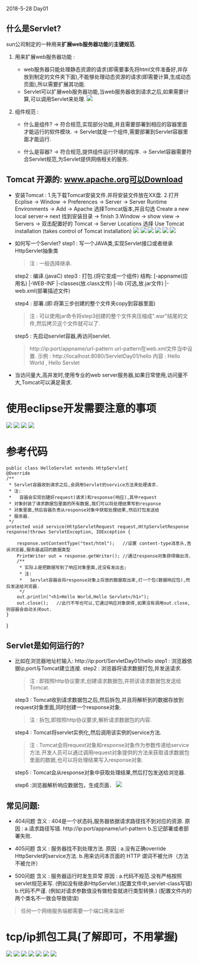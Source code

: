2018-5-28  Day01
## 什么是Servlet?
   sun公司制定的一种用来**扩展web服务器功能**的**主键规范**.
1. 用来扩展web服务器功能 :
	- web服务器只能处理静态资源的请求(即需要事先将html文件准备好,并存放到制定的文件夹下面),不能够处理动态资源的请求(即需要计算,生成动态页面),所以需要扩展其功能.
	- Servlet可以扩展web服务器功能,当web服务器收到请求之后,如果需要计算,可以调用Servlet来处理.
![](servlet.png)

2. 组件规范 :
	- 什么是组件?
	  -> 符合规范,实现部分功能,并且需要部署到相应的容器里面才能运行的软件模块.
	  -> Servlet就是一个组件,需要部署到Servlet容器里面才能运行.

	- 什么是容器?
	  -> 符合规范,提供组件运行环境的程序.
	  -> Servlet容器需要符合Servlet规范,为Servlet提供网络相关的服务.

## Tomcat 开源的: www.apache.org可以Download
- 安装Tomcat :
		1.先下载Tomcat安装文件.并将安装文件放在XX盘.
		2.打开Ecplise -> Window -> Preferences -> Server -> Server Runtime Environments -> Add -> Apache 选择Tomcat版本,并且勾选 Create a new local server-> next 找到安装目录 -> finish
		3.Window -> show view -> Servers -> 双击配置好的 Tomcat -> Server Locations 选择 Use Tomcat installation (takes control of Tomcat installation)
![](s1.png)
![](s2.png)
![](s3.png)
![](s4.png)
![](s5.png)
![](s6.png)

- 如何写一个Servlet?
	step1 : 写一个JAVA类,实现Servlet接口或者继承HttpServlet抽象类
	> 注 : 一般选择继承.

	step2 : 编译.(javaC)
	step3 : 打包.(将它变成一个组件)
		结构:
		[-appname(应用名)
		  |-WEB-INF
		    |-classes(放.class文件)
		    |-lib (可选,放.jar文件)
			|-web.xml(部署描述文件)

	step4 : 部署.(即:将第三步创建的整个文件夹copy到容器里面)
	> 注 : 可以使用jar命令将step3创建的整个文件夹压缩成".war"结尾的文件,然后拷贝这个文件就可以了.

	step5 : 先启动servlet容器,再访问servlet.
	> http://ip:port/appname/url-pattern
	> url-pattern在web.xml文件当中设置.
	> 示例 : http://localhost:8080/ServletDay01/hello
	> 内容 : Hello World , Hello Servlet

- 当访问量大,高并发时,使用专业的web server服务器,如果日常使用,访问量不大,Tomcat可以满足需求.

# 使用eclipse开发需要注意的事项
![](g1.png)
![](g2.png)
![](g3.png)
![](g4.png)

# 参考代码
	public class HelloServlet extends HttpServlet{
	@Override
	/**
	 * Servlet容器收到请求之后,会调用Servlet的service方法来处理请求. 
	 * 注:
	 *   容器会实现创建好request(请求)和response(响应),其中request
	 * 对象封装了请求数据包里面的所有数据,我们可以将处理结果写到response  
	 * 对象里面,然后容器负责从response对象中获取处理结果,然后打包发送给
	 * 服务器.
	 */
	protected void service(HttpServletRequest request,HttpServletResponse response)throws ServletException, IOException {

		response.setContentType("text/html");   //设置 content-type消息头,告诉浏览器,服务器返回的数据类型
		PrintWriter out = response.getWriter(); //通过response对象获得输出流.
		/**
		 * 实际上是把数据写到了响应对象里面,还没有发出去;
		 * 注:
		 *   Servlet容器会将response对象上存放的数据取出来,打一个包(数据响应包),然后发送给浏览器.
		 */
		out.println("<h1>Hello World,Hello Servlet</h1>");
		out.close();   //此行不写也可以,它通过响应对象获得,如果没有调用out.close,则容器会自动关闭out.
	}
}

## Servlet是如何运行的?
- 比如在浏览器地址栏输入:  http://ip:port/ServletDay01/hello
	step1 : 浏览器依据ip,port与Tomcat建立连接.
	step2 : 浏览器将请求数据打包,并发送请求.
	> 注 : 即按照http协议要求,创建请求数据包,并把该请求数据包发送给Tomcat.

	step3 : Tomcat收到请求数据包之后,然后拆包,并且将解析到的数据存放到request对象里面,同时创建一个response对象.
	> 注 : 拆包,即按照http协议要求,解析请求数据包的内容.

	step4 : Tomcat将servlet实例化,然后调用该实例的service方法.
	> 注 : Tomcat会将request对象和response对象作为参数传递给service方法.开发人员可以通过调用request对象提供的方法来获取请求数据包里面的数据,也可以将处理结果写入response对象.

	step5 : Tomcat会从response对象中获取处理结果,然后打包发送给浏览器.

	step6 :浏览器解析响应数据包，生成页面．
![](servlet2.png)

## 常见问题:
- 404问题
	    含义 : 404是一个状态码,服务器依据请求路径找不到对应的资源.
		原因 :
		       a.请求路径写错.    http://ip:port/appname/url-pattern
			   b.忘记部署或者部署失败.
- 405问题
		含义 : 服务器找不到处理方法.
		原因 :
			   a.没有正确override HttpServlet的service方法.
			   b.用来访问本页面的 HTTP 谓词不被允许（方法不被允许）

- 500问题
		含义 : 服务器运行时发生异常
		原因 :
		      a.代码不规范.没有严格按照servlet规范来写.
			  (例如没有继承HttpServlet.)(配置文件中,servlet-class写错)
			  b.代码不严谨.
			  (例如对请求参数值没有做检查就进行类型转换.)
			  (配置文件内的两个类名不一致会导致错误)

> 任何一个网络服务端都需要一个端口用来监听

# tcp/ip抓包工具(了解即可，不用掌握)
![](t1.png)
![](t2.png)
![](t3.png)
![](t4.png)
![](t5.png)
![](t6.png)
![](t7.png)